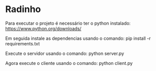 # Radinho
Para executar o projeto é necessário ter o python instalado:
https://www.python.org/downloads/

Em seguida instale as dependencias usando o comando:
pip install -r requirements.txt

Execute o servidor usando o comando:
python server.py

Agora execute o cliente usando o comando:
python client.py
